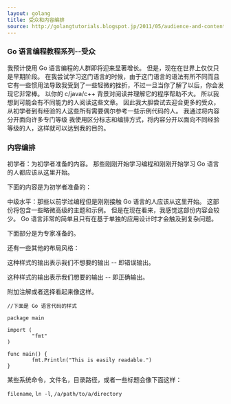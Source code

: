 ```yaml
---
layout: golang
title: 受众和内容编排
source: http://golangtutorials.blogspot.jp/2011/05/audience-and-content-layout.html
---
```


### Go 语言编程教程系列--受众

我预计使用 Go 语言编程的人群即将迎来显著增长。
但是，现在在世界上仅仅只是早期阶段。
在我尝试学习这门语言的时候，由于这门语言的语法有所不同而且它有一些惯用法导致我受到了一些轻微的挫折，不过一旦当你了解了以后，你会发现它非常棒。
以你的 c/java/c++ 背景对阅读并理解它的程序帮助不大。
所以我想到可能会有不同能力的人阅读这些文章。
因此我大胆尝试去迎合更多的受众，从初学者到有经验的人这些所有需要偶尔参考一些示例代码的人。
我通过将内容分开面向许多专门等级
我使用区分标志和编排方式，将内容分开以面向不同经验等级的人，这样就可以达到我的目的。

### 内容编排

初学者：为初学者准备的内容。
那些刚刚开始学习编程和刚刚开始学习 Go 语言的人都应该从这里开始。

下面的内容是为初学者准备的：

中级水平：那些以前学过编程但是刚刚接触 Go 语言的人应该从这里开始。
这部份将包含一些略微高级的主题和示例。
但是在现在看来，我感觉这部份内容会较少。
Go 语言非常的简单且只有在基于单独的应用设计时才会触及到复杂问题。

下面部分是为专家准备的。

还有一些其他的布局风格：


<p class="error">这种样式的输出表示我们不想要的输出 -- 即错误输出。</p>

<p class="correct">这种样式的输出表示我们想要的输出 -- 即正确输出。</p>

<p class="note">附加注解或者选择看起来像这样。</p>

    //下面是 Go 语言代码的样式

    package main

    import (
            "fmt"
    )

    func main() {
            fmt.Println("This is easily readable.")
    }

某些系统命令，文件名，目录路径，或者一些标题会像下面这样：

`filename`, `ln -l`, `/a/path/to/a/directory`
